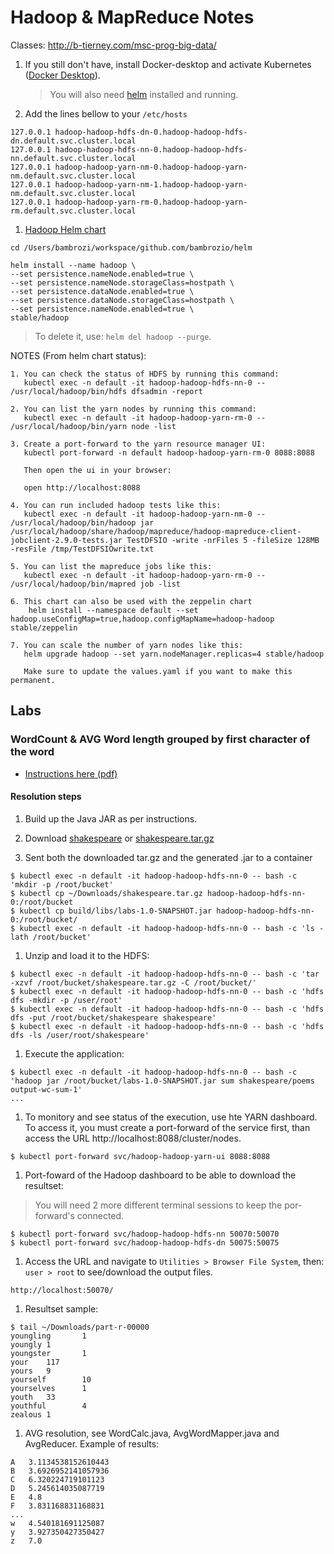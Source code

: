 # Hadoop & MapReduce Notes

Classes: http://b-tierney.com/msc-prog-big-data/

1. If you still don't have, install Docker-desktop and activate Kubernetes ([Docker Desktop](https://www.docker.com/products/docker-desktop)).
    > You will also need [helm](https://helm.sh/docs/intro/install/) installed and running.

1. Add the lines bellow to your `/etc/hosts`
```
127.0.0.1 hadoop-hadoop-hdfs-dn-0.hadoop-hadoop-hdfs-dn.default.svc.cluster.local
127.0.0.1 hadoop-hadoop-hdfs-nn-0.hadoop-hadoop-hdfs-nn.default.svc.cluster.local
127.0.0.1 hadoop-hadoop-yarn-nm-0.hadoop-hadoop-yarn-nm.default.svc.cluster.local
127.0.0.1 hadoop-hadoop-yarn-nm-1.hadoop-hadoop-yarn-nm.default.svc.cluster.local
127.0.0.1 hadoop-hadoop-yarn-rm-0.hadoop-hadoop-yarn-rm.default.svc.cluster.local
```

1. [Hadoop Helm chart](https://github.com/helm/charts/tree/master/stable/hadoop)
```
cd /Users/bambrozi/workspace/github.com/bambrozio/helm

helm install --name hadoop \
--set persistence.nameNode.enabled=true \
--set persistence.nameNode.storageClass=hostpath \
--set persistence.dataNode.enabled=true \
--set persistence.dataNode.storageClass=hostpath \
--set persistence.nameNode.enabled=true \
stable/hadoop
```
> To delete it, use: `helm del hadoop --purge`.



NOTES (From helm chart status):
```
1. You can check the status of HDFS by running this command:
   kubectl exec -n default -it hadoop-hadoop-hdfs-nn-0 -- /usr/local/hadoop/bin/hdfs dfsadmin -report

2. You can list the yarn nodes by running this command:
   kubectl exec -n default -it hadoop-hadoop-yarn-rm-0 -- /usr/local/hadoop/bin/yarn node -list

3. Create a port-forward to the yarn resource manager UI:
   kubectl port-forward -n default hadoop-hadoop-yarn-rm-0 8088:8088

   Then open the ui in your browser:

   open http://localhost:8088

4. You can run included hadoop tests like this:
   kubectl exec -n default -it hadoop-hadoop-yarn-nm-0 -- /usr/local/hadoop/bin/hadoop jar /usr/local/hadoop/share/hadoop/mapreduce/hadoop-mapreduce-client-jobclient-2.9.0-tests.jar TestDFSIO -write -nrFiles 5 -fileSize 128MB -resFile /tmp/TestDFSIOwrite.txt

5. You can list the mapreduce jobs like this:
   kubectl exec -n default -it hadoop-hadoop-yarn-rm-0 -- /usr/local/hadoop/bin/mapred job -list

6. This chart can also be used with the zeppelin chart
    helm install --namespace default --set hadoop.useConfigMap=true,hadoop.configMapName=hadoop-hadoop stable/zeppelin

7. You can scale the number of yarn nodes like this:
   helm upgrade hadoop --set yarn.nodeManager.replicas=4 stable/hadoop

   Make sure to update the values.yaml if you want to make this permanent.
```

## Labs

### WordCount & AVG Word length grouped by first character of the word
- [Instructions here (pdf)](https://secureservercdn.net/160.153.138.74/umw.129.myftpupload.com/wp-content/uploads/2020/02/Lab4-Creating_First_MR_Process.pdf)

#### Resolution steps
1. Build up the Java JAR as per instructions.

1. Download [shakespeare](https://www.dropbox.com/s/m84tzbn0489khb6/shakespeare.tar.gz?dl=0) or [shakespeare.tar.gz](https://github.com/swinton/Cloudera-Hadoop-for-Developers/blob/master/training_materials/developer/data/shakespeare.tar.gz)


1. Sent both the downloaded tar.gz and the generated .jar to a container
```
$ kubectl exec -n default -it hadoop-hadoop-hdfs-nn-0 -- bash -c 'mkdir -p /root/bucket'
$ kubectl cp ~/Downloads/shakespeare.tar.gz hadoop-hadoop-hdfs-nn-0:/root/bucket
$ kubectl cp build/libs/labs-1.0-SNAPSHOT.jar hadoop-hadoop-hdfs-nn-0:/root/bucket/
$ kubectl exec -n default -it hadoop-hadoop-hdfs-nn-0 -- bash -c 'ls -lath /root/bucket'
```

1. Unzip and load it to the HDFS:
```
$ kubectl exec -n default -it hadoop-hadoop-hdfs-nn-0 -- bash -c 'tar -xzvf /root/bucket/shakespeare.tar.gz -C /root/bucket/'
$ kubectl exec -n default -it hadoop-hadoop-hdfs-nn-0 -- bash -c 'hdfs dfs -mkdir -p /user/root'
$ kubectl exec -n default -it hadoop-hadoop-hdfs-nn-0 -- bash -c 'hdfs dfs -put /root/bucket/shakespeare shakespeare'
$ kubectl exec -n default -it hadoop-hadoop-hdfs-nn-0 -- bash -c 'hdfs dfs -ls /user/root/shakespeare'
```

1. Execute the application:
```
$ kubectl exec -n default -it hadoop-hadoop-hdfs-nn-0 -- bash -c 'hadoop jar /root/bucket/labs-1.0-SNAPSHOT.jar sum shakespeare/poems output-wc-sum-1'
...
```

1. To monitory and see status of the execution, use hte YARN dashboard. To access it, you must create a port-forward of the service first, than access the URL http://localhost:8088/cluster/nodes.
```
$ kubectl port-forward svc/hadoop-hadoop-yarn-ui 8088:8088
```

1. Port-foward of the Hadoop dashboard to be able to download the resultset: 
> You will need 2 more different terminal sessions to keep the por-forward's connected.
```
$ kubectl port-forward svc/hadoop-hadoop-hdfs-nn 50070:50070
$ kubectl port-forward svc/hadoop-hadoop-hdfs-dn 50075:50075
```

1. Access the URL and navigate to `Utilities > Browser File System`, then: `user > root` to see/download the output files.
```
http://localhost:50070/
```

1. Resultset sample:
```
$ tail ~/Downloads/part-r-00000 
youngling       1
youngly 1
youngster       1
your    117
yours   9
yourself        10
yourselves      1
youth   33
youthful        4
zealous 1
```

1. AVG resolution, see WordCalc.java, AvgWordMapper.java and AvgReducer. Example of results:
```
A	3.1134538152610443
B	3.6926952141057936
C	6.320224719101123
D	5.245614035087719
E	4.8
F	3.831168831168831
...
w	4.540181691125087
y	3.927350427350427
z	7.0
```